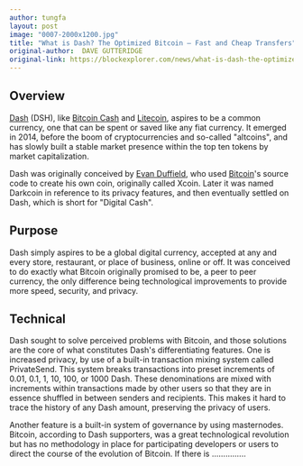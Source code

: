 ```yaml
---
author: tungfa
layout: post
image: "0007-2000x1200.jpg"
title: "What is Dash? The Optimized Bitcoin — Fast and Cheap Transfers"
original-author:  DAVE GUTTERIDGE
original-link: https://blockexplorer.com/news/what-is-dash-the-optimized-bitcoin-fast-and-cheap-transfers/
---
```




Overview
--------

[Dash](https://www.dash.org/) (DSH), like [Bitcoin Cash](https://blockexplorer.com/news/what-is-bitcoin-cash-the-worlds-currency/) and [Litecoin](https://blockexplorer.com/news/what-is-litecoin-the-silver-to-bitcoins-gold/), aspires to be a common currency, one that can be spent or saved like any fiat currency. It emerged in 2014, before the boom of cryptocurrencies and so-called "altcoins", and has slowly built a stable market presence within the top ten tokens by market capitalization.

Dash was originally conceived by [Evan Duffield](https://medium.com/@eduffield222), who used [Bitcoin](https://blockexplorer.com/news/bitcoin-original-cryptocurrency/ "Bitcoin")'s source code to create his own coin, originally called Xcoin. Later it was named Darkcoin in reference to its privacy features, and then eventually settled on Dash, which is short for "Digital Cash".

Purpose
-------

Dash simply aspires to be a global digital currency, accepted at any and every store, restaurant, or place of business, online or off. It was conceived to do exactly what Bitcoin originally promised to be, a peer to peer currency, the only difference being technological improvements to provide more speed, security, and privacy.

Technical
---------

Dash sought to solve perceived problems with Bitcoin, and those solutions are the core of what constitutes Dash's differentiating features. One is increased privacy, by use of a built-in transaction mixing system called PrivateSend. This system breaks transactions into preset increments of 0.01, 0.1, 1, 10, 100, or 1000 Dash. These denominations are mixed with increments within transactions made by other users so that they are in essence shuffled in between senders and recipients. This makes it hard to trace the history of any Dash amount, preserving the privacy of users.

Another feature is a built-in system of governance by using masternodes. Bitcoin, according to Dash supporters, was a great technological revolution but has no methodology in place for participating developers or users to direct the course of the evolution of Bitcoin. If there is ...............
